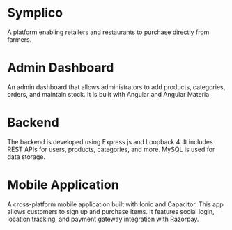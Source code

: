 # Symplico

A platform enabling retailers and restaurants to purchase directly from farmers.

# Admin Dashboard

An admin dashboard that allows administrators to add products, categories, orders, and maintain stock.
It is built with Angular and Angular Materia

# Backend

The backend is developed using Express.js and Loopback 4. It includes REST APIs for users, products, categories, and more. MySQL is used for data storage.

# Mobile Application

A cross-platform mobile application built with Ionic and Capacitor. This app allows customers to sign up and purchase items. It features social login, location tracking, and payment gateway integration with Razorpay.
